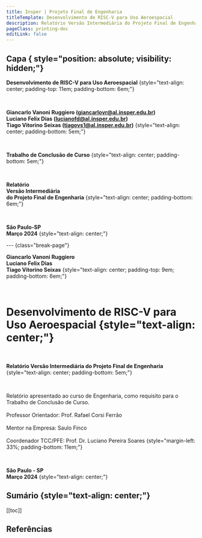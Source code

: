 ```yaml
---
title: Insper | Projeto Final de Engenharia
titleTemplate: Desenvolvimento de RISC-V para Uso Aeroespacial
description: Relatório Versão Intermediária do Projeto Final de Engenharia
pageClass: printing-doc
editLink: false
---
```


## Capa { style="position: absolute; visibility: hidden;"}

**Desenvolvimento de RISC-V para Uso Aeroespacial**
{style="text-align: center; padding-top: 11em; padding-bottom: 6em;"}

<br/>

**Giancarlo Vanoni Ruggiero (giancarlovr@al.insper.edu.br)**  
**Luciano Felix Dias (lucianofd@al.insper.edu.br)**  
**Tiago Vitorino Seixas (tiagovs1@al.insper.edu.br)**
{style="text-align: center; padding-bottom: 5em;"}

<br/>

**Trabalho de Conclusão de Curso**
{style="text-align: center; padding-bottom: 5em;"}

<br/>

**Relatório**  
**Versão Intermediária**  
**do Projeto Final de Engenharia**
{style="text-align: center; padding-bottom: 6em;"}

<br/>

**São Paulo-SP**  
**Março 2024**
{style="text-align: center;"}

--- {class="break-page"}

**Giancarlo Vanoni Ruggiero**  
**Luciano Felix Dias**  
**Tiago Vitorino Seixas**
{style="text-align: center; padding-top: 9em; padding-bottom: 6em;"}

<br/>

# Desenvolvimento de RISC-V para Uso Aeroespacial  {style="text-align: center;"}

<br/>

**Relatório Versão Intermediária do Projeto Final de Engenharia**
{style="text-align: center; padding-bottom: 5em;"}

<br/>

Relatório apresentado ao curso de Engenharia, como requisito para o Trabalho de Conclusão de Curso.<br/><br/>
Professor Orientador: Prof. Rafael Corsi Ferrão<br/><br/>
Mentor na Empresa: Saulo Finco<br/><br/>
Coordenador TCC/PFE: Prof. Dr. Luciano Pereira Soares
{style="margin-left: 33%; padding-bottom: 11em;"}

<br/>

**São Paulo - SP**  
**Março 2024**
{style="text-align: center;"}

## Sumário {style="text-align: center;"}

[[toc]]

<!--@include: @/report/.resumo.md-->
<!--@include: @/report/.abstract.md-->

<section class="printing-doc--columns-section">

<!--@include: @/report/.introducao.md-->
<!--@include: @/report/.metodologia.md-->
<!--@include: @/report/.resultados.md-->
<!--@include: @/report/.conclusao.md-->

</section>

## Referências

<style>
    .printing-doc {
        p,
        li {
            text-align: justify;
        }

        .break-page,
        h2 {
            page-break-before : always;
        }

        hr {
            margin: 32px 0;
        }

        h1,
        h2,
        h3,
        h4,
        h5,
        h6 {
            font-size: 12pt;
        }

        li {
            break-inside: avoid-column;
        }

        p, table {
            break-inside: avoid-page;
        }

        table {
            column-span: all;
        }

        h1, h2, h3, h4, h5, h6, img, svg, figure {
            column-span: all;
            break-inside: avoid-column;
        }

        figure {
            margin: 16px 0;
        }

        .table-of-contents {
            ul {
                list-style: none;
            }

            li:nth-child(1),
            li:nth-child(2) {
                display: none;
            }
        }

        .footnotes-sep,
        .footnote-backref {
            display: none;
        }

        @media print {
            font-size: 12pt;
            font-family: "Times New Roman";

            a {
                color: currentcolor;
                font: inherit;
                text-decoration: none;
            }

            h2 {
                padding-top: 0;
                border-top: none;
            }

            p {
                line-height: 14pt;
            }

            hr.break-page {
                opacity: 0;
            }

            .printing-doc--columns-section {
                columns: 2;
            }

            .VPNav,
            .VPLocalNav,
            .VPFooter,
            .VPDocFooter,
            .header-anchor {
                display: none;
            }
        }
    }
</style>
